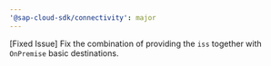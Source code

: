 ```yaml
---
'@sap-cloud-sdk/connectivity': major
---
```


[Fixed Issue] Fix the combination of providing the `iss` together with `OnPremise` basic destinations.
